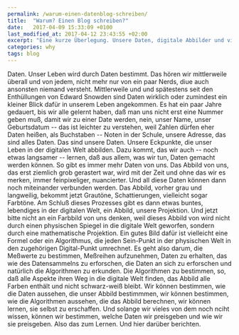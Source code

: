 ```yaml
---
permalink: /warum-einen-datenblog-schreiben/
title:  "Warum? Einen Blog schreiben?"
date:   2017-04-09 15:33:09 +0100
last_modified_at: 2017-04-12 23:43:55 +02:00 
excerpt: "Eine kurze Überlegung. Unsere Daten, digitale Abbilder und viel zu lernen. Und hier darüber schreiben."
categories: why
tags: blog
---
```


Daten. Unser Leben wird durch Daten bestimmt. Das hören wir mittlerweile überall und von jedem, nicht mehr nur von ein paar Nerds, diue auch ansonsten niemand versteht. Mittlerweile und und spätestens seit den Enthüllungen von Edward Snowden sind Daten wirklich oder zumindest ein kleiner Blick dafür in unserem Leben angekommen. Es hat ein paar Jahre gedauert, bis wir alle gelernt haben, daß man uns nicht erst eine Nummer geben muß, damit wir zu einer Date werden, nein, unser Name, unser Geburtsdatum -- das ist leichter zu verstehen, weil Zahlen dürfen eher Daten heißen, als Buchstaben -- Noten in der Schule, unsere Adresse, das sind alles Daten. Das sind unsere Daten. Unsere Eckpunkte, die unser Leben in der digitalen Welt abbilden. 
Dazu kommt, das wir auch -- noch etwas langsamer -- lernen, daß aus allem, was wir tun, Daten gemacht werden können. So gibt es immer mehr Daten von uns. Das Abbild von uns, das erst ziemlich grob gerastert war, wird mit der Zeit und ohne das wir es merken, immer feinpixeliger, nuancierter. 
Und all diese Daten können dann noch miteinander verbunden werden. Das Abbild, vorher grau und langweilig, bekommt jetzt Grautöne, Schattierungen, vielleicht sogar Farbtöne. Am Schluß dieses Prozesses gibt es dann etwas buntes, lebendiges in der digitalen Welt, ein Abbild, unsere Projektion. Und jetzt bitte nicht an ein Farbbild von uns denken, weil dieses Abbild von wird nicht durch einen physischen Spiegel in die digitale Welt geworfen, sondern durch eine mathematische Projektion. Ein gutes Bild dafür ist vielleicht eine Formel oder ein Algorithmus, die jeden Sein-Punkt in der physischen Welt in den zugehörigen Digital-Punkt umrechnet.
Es geht also darum, die Meßwerte zu bestimmen, Meßreihen aufzunehmen, Daten zu erhalten, das wie des Datensammelns zu erforschen, die Daten an sich zu erforschen und natürlich die Algorithmen zu erkunden. Die Algorithmen zu bestimmen, so, daß alle Aspekte ihren Weg in die digitale Welt finden, das Abbild alle Farben enthält und nicht schwarz-weiß bleibt.
Wir können bestimmen, wie die Daten aussehen, die unser Abbild bestimmmen, wir können bestimmen, wie die Algorithmen aussehen, die das Abbild berechnen, wir können lernen, sie selbst zu erschaffen. Und solange wir vieles von dem noch nciht wissen, können wir bestimmen, welche Daten wir preisgeben und wie wir sie preisgeben. 
Also das zum Lernen. Und hier darüber berichten.
